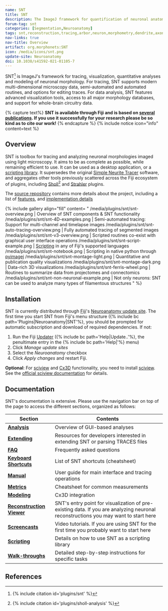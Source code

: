 ```yaml
---
name: SNT
title: SNT
description: The ImageJ framework for quantification of neuronal anatomy.
forum-tag: snt
categories: [Segmentation,Neuroanatomy]
tags: snt,reconstruction,tracing,arbor,neuron,morphometry,dendrite,axon,neuroanatomy
nav-links: true
nav-title: Overview
artifact: org.morphonets:SNT
icon: /media/icons/snt.png
update-site: Neuroanatomy
doi: 10.1038/s41592-021-01105-7
---
```


SNT[^1] is ImageJ's framework for tracing, visualization, quantitative analyses and modeling of neuronal morphology. For tracing, SNT supports modern multi-dimensional microscopy data, semi-automated and automated routines, and options for editing traces. For data analysis, SNT features advanced visualization tools, access to all major morphology databases, and support for whole-brain circuitry data.

{% capture text%}
**SNT is available through Fiji and is based on [several publications](/plugins/snt/faq#how-do-i-cite-snt). If you use it successfully for your research please be so kind as to cite our work!**
{% endcapture %}
{% include notice icon="info" content=text %}

## Overview

SNT is toolbox for tracing and analyzing neuronal morphologies imaged using light microscopy. It aims to be as complete as possible, while remaining efficient to use. It can be used as a desktop application, or a [scripting library](/plugins/snt/scripting). It supersedes the original [Simple Neurite Tracer](/plugins/snt/faq#what-is-the-difference-between-snt-and-simple-neurite-tracer) software, and aggregates other tools previously scattered across the Fiji ecosystem of plugins, including [Sholl](/plugins/sholl-analysis)[^2] and [Strahler](/plugins/strahler-analysis) plugins.

The [source repository](https://github.com/morphonets/SNT) contains more details about the project, including a list of [features](https://github.com/morphonets/SNT#features), and [implementation details](https://github.com/morphonets/SNT/blob/master/NOTES.md#notes)

{% include gallery align="fill" content=
"
/media/plugins/snt/snt-overview.png | Overview of SNT components &amp; SNT functionality
/media/plugins/snt/snt-4D-examples.png | Semi-automated tracing: Support for multi-channel and timelapse images
/media/plugins/snt/snt-auto-tracing-overview.png | Fully automated tracing of segmented images
/media/plugins/snt/snt-v3-overview.png | Scripted routines co-exist with graphical user interface operations
/media/plugins/snt/snt-script-example.png | [Scripting](/plugins/snt/scripting) in any of Fiji's supported languages
/media/plugins/snt/snt-notebook.png | Scripting in native python through [pyimagej](/scripting/pyimagej)
/media/plugins/snt/snt-montage-light.png | Quantitative and publication quality visualizations
/media/plugins/snt/snt-montage-dark.png | Data-rich 3D visualizations
/media/plugins/snt/snt-ferris-wheel.png | Routines to summarize data from projectomes and connectomics
/media/plugins/snt/snt-non-neuronal-example.png | Not only neurons: SNT can be used to analyze many types of filamentous structures
"
%}

## Installation

SNT is currently distributed through [Fiji](/software/fiji)'s [Neuroanatomy update site](/update-sites/neuroanatomy). The first time you start SNT from Fiji's menu structure ({% include bc path='Plugins|Neuroanatomy|SNT'%}, you should be prompted for automatic subscription and download of required dependencies. If not:

1. Run the Fiji [Updater](/plugins/updater) ({% include bc path='Help|Update..'%}, the penultimate entry in the {% include bc path='Help|'%} menu)
2. Click *Manage update sites*
3. Select the *Neuroanatomy* checkbox
4. Click *Apply changes* and restart Fiji.

**Optional**: For [sciview](/plugins/sciview) and [Cx3D](/plugins/snt/modeling) functionality, you need to install [sciview](/plugins/sciview). See the [official sciview documentation](https://docs.scenery.graphics/sciview) for details.

## Documentation

SNT's documentation is extensive. Please use the navigation bar on top of the page to access the different sections, organized as follows:

| Section                                                         | Contents                                                                                                                                     |
| --------------------------------------------------------------- | -------------------------------------------------------------------------------------------------------------------------------------------- |
| **[Analysis](/plugins/snt/analysis)**                           | Overview of GUI-based analyses                                                                                                               |
| **[Extending](/plugins/snt/extending)**                         | Resources for developers interested in extending SNT or parsing TRACES files                                                                 |
| **[FAQ](/plugins/snt/faq)**                                     | Frequently asked questions                                                                                                                   |
| **[Keyboard Shortcuts](/plugins/snt/key-shortcuts)**            | List of SNT shortcuts (cheatsheet)                                                                                                           |
| **[Manual](/plugins/snt/manual)**                               | User guide for main interface and tracing operations                                                                                         |
| **[Metrics](/plugins/snt/metrics)**                             | Cheatsheet for common measurements                                                                                                           |
| **[Modeling](/plugins/snt/modeling)**                           | Cx3D integration                                                                                                                             |
| **[Reconstruction Viewer](/plugins/snt/reconstruction-viewer)** | SNT's entry point for visualization of pre-existing data. If you are analyzing neuronal reconstructions you may want to start here           |
| **[Screencasts](/plugins/snt/screencasts)**                     | Video tutorials. If you are using SNT for the first time you probably want to start here                                                     |
| **[Scripting](/plugins/snt/scripting)**                         | Details on how to use SNT as a scripting library                                                                                             |
| **[Walk-throughs](/plugins/snt/step-by-step-instructions)**     | Detailed step-by-step instructions for specific tasks                                                                                        |

## References

[^1]: {% include citation id='plugins/snt' %}
[^2]: {% include citation id='plugins/sholl-analysis' %}
